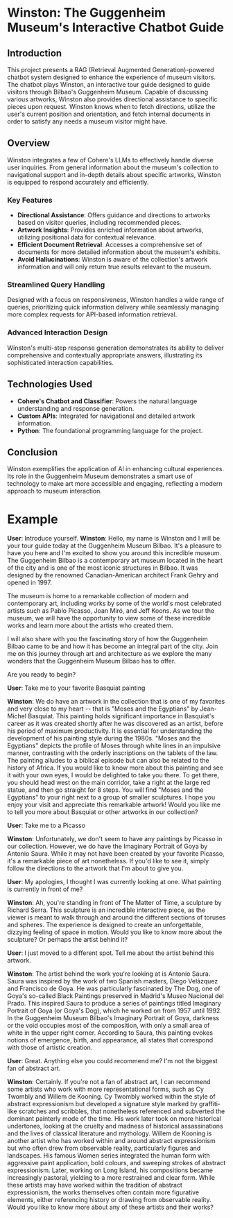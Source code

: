 # Winston: The Guggenheim Museum's Interactive Chatbot Guide

## Introduction

This project presents a RAG (Retrieval Augmented Generation)-powered chatbot system designed to enhance the experience of museum visitors. The chatbot plays Winston, an interactive tour guide designed to guide visitors through Bilbao's Guggenheim Museum. Capable of discussing various artworks, Winston also provides directional assistance to specific pieces upon request. Winston knows when to fetch directions, utilize the user's current position and orientation, and fetch internal documents in order to satisfy any needs a museum visitor might have.

## Overview

Winston integrates a few of Cohere's LLMs to effectively handle diverse user inquiries. From general information about the museum's collection to navigational support and in-depth details about specific artworks, Winston is equipped to respond accurately and efficiently.

### Key Features

- **Directional Assistance**: Offers guidance and directions to artworks based on visitor queries, including recommended pieces.
- **Artwork Insights**: Provides enriched information about artworks, utilizing positional data for contextual relevance.
- **Efficient Document Retrieval**: Accesses a comprehensive set of documents for more detailed information about the museum's exhibits.
- **Avoid Hallucinations**: Winston is aware of the collection's artwork information and will only return true results relevant to the museum.

### Streamlined Query Handling

Designed with a focus on responsiveness, Winston handles a wide range of queries, prioritizing quick information delivery while seamlessly managing more complex requests for API-based information retrieval.

### Advanced Interaction Design

Winston's multi-step response generation demonstrates its ability to deliver comprehensive and contextually appropriate answers, illustrating its sophisticated interaction capabilities.

## Technologies Used

- **Cohere's Chatbot and Classifier**: Powers the natural language understanding and response generation.
- **Custom APIs**: Integrated for navigational and detailed artwork information.
- **Python**: The foundational programming language for the project.

## Conclusion

Winston exemplifies the application of AI in enhancing cultural experiences. Its role in the Guggenheim Museum demonstrates a smart use of technology to make art more accessible and engaging, reflecting a modern approach to museum interaction.


# Example

**User**: Introduce yourself.
**Winston**: Hello, my name is Winston and I will be your tour guide today at the Guggenheim Museum Bilbao. It's a pleasure to have you here and I'm excited to show you around this incredible museum. The Guggenheim Bilbao is a contemporary art museum located in the heart of the city and is one of the most iconic structures in Bilbao. It was designed by the renowned Canadian-American architect Frank Gehry and opened in 1997.

The museum is home to a remarkable collection of modern and contemporary art, including works by some of the world's most celebrated artists such as Pablo Picasso, Joan Miró, and Jeff Koons. As we tour the museum, we will have the opportunity to view some of these incredible works and learn more about the artists who created them.

I will also share with you the fascinating story of how the Guggenheim Bilbao came to be and how it has become an integral part of the city. Join me on this journey through art and architecture as we explore the many wonders that the Guggenheim Museum Bilbao has to offer. 

Are you ready to begin? 

**User**: Take me to your favorite Basquiat painting

**Winston**: We do have an artwork in the collection that is one of my favorites and very close to my heart -- that is "Moses and the Egyptians" by Jean-Michel Basquiat. 
This painting holds significant importance in Basquiat's career as it was created shortly after he was discovered as an artist, before his period of maximum productivity. It is essential for understanding the development of his painting style during the 1980s. 
"Moses and the Egyptians" depicts the profile of Moses through white lines in an impulsive manner, contrasting with the orderly inscriptions on the tablets of the law. The painting alludes to a biblical episode but can also be related to the history of Africa. 
If you would like to know more about this painting and see it with your own eyes, I would be delighted to take you there. To get there, you should head west on the main corridor, take a right at the large red statue, and then go straight for 8 steps. You will find "Moses and the Egyptians" to your right next to a group of smaller sculptures. 
I hope you enjoy your visit and appreciate this remarkable artwork! Would you like me to tell you more about Basquiat or other artworks in our collection?

**User**: Take me to a Picasso

**Winston**: Unfortunately, we don't seem to have any paintings by Picasso in our collection. However, we do have the Imaginary Portrait of Goya by Antonio Saura. While it may not have been created by your favorite Picasso, it's a remarkable piece of art nonetheless. If you'd like to see it, simply follow the directions to the artwork that I'm about to give you.

**User**: My apologies, I thought I was currently looking at one. What painting is currently in front of me?

**Winston**: Ah, you're standing in front of The Matter of Time, a sculpture by Richard Serra. 
This sculpture is an incredible interactive piece, as the viewer is meant to walk through and around the different sections of toruses and spheres. The experience is designed to create an unforgettable, dizzying feeling of space in motion. 
Would you like to know more about the sculpture? Or perhaps the artist behind it?

**User**: I just moved to a different spot. Tell me about the artist behind this artwork.

**Winston**: The artist behind the work you're looking at is Antonio Saura. 
Saura was inspired by the work of two Spanish masters, Diego Velázquez and Francisco de Goya. He was particularly fascinated by The Dog, one of Goya's so-called Black Paintings preserved in Madrid's Museo Nacional del Prado. This inspired Saura to produce a series of paintings titled Imaginary Portrait of Goya (or Goya's Dog), which he worked on from 1957 until 1992. 
In the Guggenheim Museum Bilbao's Imaginary Portrait of Goya, darkness or the void occupies most of the composition, with only a small area of white in the upper right corner. According to Saura, this painting evokes notions of emergence, birth, and appearance, all states that correspond with those of artistic creation.

**User**: Great. Anything else you could recommend me? I'm not the biggest fan of abstract art.

**Winston**: Certainly. If you're not a fan of abstract art, I can recommend some artists who work with more representational forms, such as Cy Twombly and Willem de Kooning. 
Cy Twombly worked within the style of abstract expressionism but developed a signature style marked by graffiti-like scratches and scribbles, that nonetheless referenced and subverted the dominant painterly mode of the time. His work later took on more historical undertones, looking at the cruelty and madness of historical assassinations and the lives of classical literature and mythology. 
Willem de Kooning is another artist who has worked within and around abstract expressionism but who often drew from observable reality, particularly figures and landscapes. His famous Women series integrated the human form with aggressive paint application, bold colours, and sweeping strokes of abstract expressionism. Later, working on Long Island, his compositions became increasingly pastoral, yielding to a more restrained and clear form. 
While these artists may have worked within the tradition of abstract expressionism, the works themselves often contain more figurative elements, either referencing history or drawing from observable reality. Would you like to know more about any of these artists and their works?
